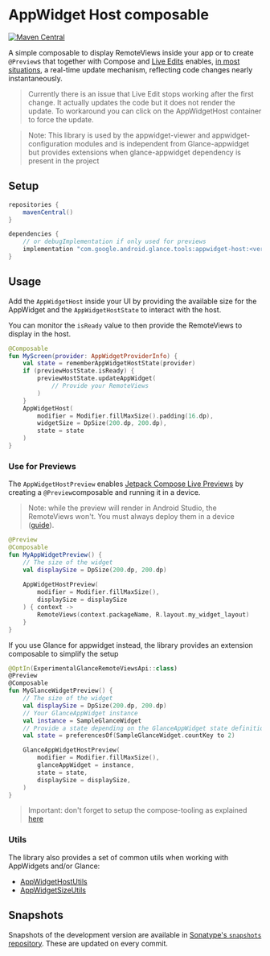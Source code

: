 # AppWidget Host composable

[![Maven Central](https://img.shields.io/maven-central/v/com.google.android.glance.tools/appwidget-host)](https://search.maven.org/search?q=g:com.google.android.glance.tools)

A simple composable to display RemoteViews inside your app or to create `@Preview`s that together 
with Compose and [Live Edits](https://developer.android.com/jetpack/compose/tooling#live-edit)
enables, [in most situations](https://developer.android.com/studio/run#limitations), a real-time
update mechanism, reflecting code changes nearly instantaneously.

> Currently there is an issue that Live Edit stops working after the first change. It actually
> updates the code but it does not render the update. To workaround you can click on the
> AppWidgetHost container to force the update.

> Note: This library is used by the appwidget-viewer and appwidget-configuration modules and is
> independent from Glance-appwidget but provides extensions when glance-appwidget dependency is
> present in the project

## Setup

```groovy
repositories {
    mavenCentral()
}

dependencies {
    // or debugImplementation if only used for previews
    implementation "com.google.android.glance.tools:appwidget-host:<version>"
}
```

## Usage

Add the `AppWidgetHost` inside your UI by providing the available size for the AppWidget and the
`AppWidgetHostState` to interact with the host.

You can monitor the `isReady` value to then provide the RemoteViews to display in the host.

```kotlin
@Composable
fun MyScreen(provider: AppWidgetProviderInfo) {
    val state = rememberAppWidgetHostState(provider)
    if (previewHostState.isReady) {
        previewHostState.updateAppWidget(
            // Provide your RemoteViews
        )
    }
    AppWidgetHost(
        modifier = Modifier.fillMaxSize().padding(16.dp),
        widgetSize = DpSize(200.dp, 200.dp),
        state = state
    )
}
```

### Use for Previews

The `AppWidgetHostPreview` enables [Jetpack Compose Live Previews](https://developer.android.com/jetpack/compose/tooling)
by creating a `@Preview`composable and running it in a device.

> Note: while the preview will render in Android Studio, the RemoteViews won't. You must always
> deploy them in a device ([guide](https://developer.android.com/jetpack/compose/tooling#preview-deploy)).

```kotlin
@Preview
@Composable
fun MyAppWidgetPreview() {
    // The size of the widget
    val displaySize = DpSize(200.dp, 200.dp)
    
    AppWidgetHostPreview(
        modifier = Modifier.fillMaxSize(),
        displaySize = displaySize
    ) { context ->
        RemoteViews(context.packageName, R.layout.my_widget_layout)
    }
}
```

If you use Glance for appwidget instead, the library provides an extension composable to simplify the setup

```kotlin
@OptIn(ExperimentalGlanceRemoteViewsApi::class)
@Preview
@Composable
fun MyGlanceWidgetPreview() {
    // The size of the widget
    val displaySize = DpSize(200.dp, 200.dp)
    // Your GlanceAppWidget instance
    val instance = SampleGlanceWidget
    // Provide a state depending on the GlanceAppWidget state definition
    val state = preferencesOf(SampleGlanceWidget.countKey to 2)

    GlanceAppWidgetHostPreview(
        modifier = Modifier.fillMaxSize(),
        glanceAppWidget = instance,
        state = state,
        displaySize = displaySize,
    )
}
```

> Important: don't forget to setup the compose-tooling as explained [here](https://developer.android.com/jetpack/compose/tooling)

### Utils

The library also provides a set of common utils when working with AppWidgets and/or Glance:

- [AppWidgetHostUtils](src/main/java/com/google/android/glance/appwidget/host/AppWidgetHostUtils.kt)
- [AppWidgetSizeUtils](src/main/java/com/google/android/glance/appwidget/host/AppWidgetSizeUtils.kt)

## Snapshots

Snapshots of the development version are available in [Sonatype's `snapshots` repository][snap].
These are updated on every commit.

[snap]: https://oss.sonatype.org/content/repositories/snapshots/com/google/android/glance/tools/appwidget-host/